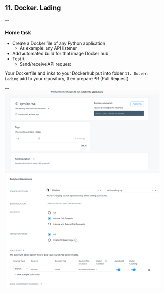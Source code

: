 ## 11. Docker. Lading
--
### Home task

- Create a Docker file of any Python application
    - As example: any API listener 
- Add automated build for that image Docker hub
- Test it
    - Send/receive API request

Your Dockerfile and links to your Dockerhub put into folder `11. Docker. Lading` add to your repository, then prepare PR (Pull Request)

--
![](./img/Docker-Hub-v1.png)
![](./img/Docker-Hub-v1.1.png)